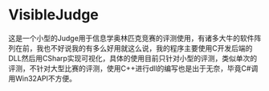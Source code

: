 # VisibleJudge
这是一个小型的Judge用于信息学奥林匹克竞赛的评测使用，有诸多大牛的软件阵列在前，我也不好说我的有多么好用就这么说，我的程序主要使用C开发后端的DLL然后用CSharp实现可视化，具体的使用目前只针对小型的评测，类似单次的评测，不针对大型比赛的评测，使用C++进行dll的编写也是出于无奈，毕竟C#调用Win32API不方便。
